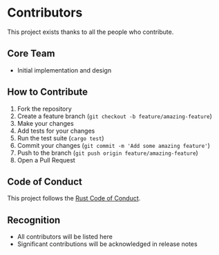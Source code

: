 # Contributors

This project exists thanks to all the people who contribute.

## Core Team

- Initial implementation and design

## How to Contribute

1. Fork the repository
2. Create a feature branch (`git checkout -b feature/amazing-feature`)
3. Make your changes
4. Add tests for your changes
5. Run the test suite (`cargo test`)
6. Commit your changes (`git commit -m 'Add some amazing feature'`)
7. Push to the branch (`git push origin feature/amazing-feature`)
8. Open a Pull Request

## Code of Conduct

This project follows the [Rust Code of Conduct](https://www.rust-lang.org/policies/code-of-conduct).

## Recognition

- All contributors will be listed here
- Significant contributions will be acknowledged in release notes
